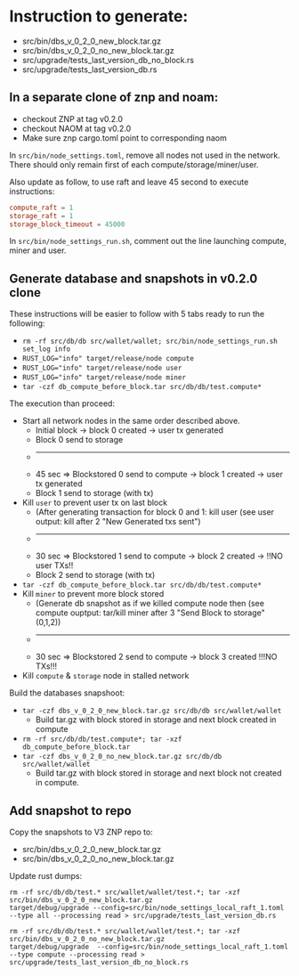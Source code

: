 # Instruction to generate:
 * src/bin/dbs_v_0_2_0_new_block.tar.gz
 * src/bin/dbs_v_0_2_0_no_new_block.tar.gz
 * src/upgrade/tests_last_version_db_no_block.rs
 * src/upgrade/tests_last_version_db.rs

## In a separate clone of znp and noam:
 * checkout ZNP at tag v0.2.0
 * checkout NAOM at tag v0.2.0
 * Make sure znp cargo.toml point to corresponding naom

In `src/bin/node_settings.toml`, remove all nodes not used in the network. There should only remain first of each compute/storage/miner/user.

Also update as follow, to use raft and leave 45 second to execute instructions:
```toml
compute_raft = 1
storage_raft = 1
storage_block_timeout = 45000
```

In `src/bin/node_settings_run.sh`, comment out the line launching compute, miner and user.

## Generate database and snapshots in v0.2.0 clone

These instructions will be easier to follow with 5 tabs ready to run the following:
 * `rm -rf src/db/db src/wallet/wallet; src/bin/node_settings_run.sh set_log info`
 * `RUST_LOG="info" target/release/node compute`
 * `RUST_LOG="info" target/release/node user`
 * `RUST_LOG="info" target/release/node miner`
 * `tar -czf db_compute_before_block.tar src/db/db/test.compute*`

The execution than proceed:
 * Start all network nodes in the same order described above.
    * Initial block -> block 0 created -> user tx generated
    * Block 0 send to storage
    * -----
    * 45 sec => Blockstored 0 send to compute -> block 1 created -> user tx generated
    * Block 1 send to storage (with tx)
 * Kill `user` to prevent user tx on last block
    * (After generating transaction for block 0 and 1: kill user (see user output: kill after 2 "New Generated txs sent")
    * -----
    * 30 sec => Blockstored 1 send to compute -> block 2 created -> !!NO user TXs!!
    * Block 2 send to storage (with tx)
 * `tar -czf db_compute_before_block.tar src/db/db/test.compute*`
 * Kill `miner` to prevent more block stored
    * (Generate db snapshot as if we killed compute node then (see compute ouptput: tar/kill miner after 3 "Send Block to storage"  (0,1,2))
    * -----
    * 30 sec => Blockstored 2 send to compute -> block 3 created !!!NO TXs!!!
* Kill `compute` & `storage` node in stalled network

Build the databases snapshoot:
* `tar -czf dbs_v_0_2_0_new_block.tar.gz src/db/db src/wallet/wallet`
    * Build tar.gz with block stored in storage and next block created in compute
* `rm -rf src/db/db/test.compute*; tar -xzf db_compute_before_block.tar`
* `tar -czf dbs_v_0_2_0_no_new_block.tar.gz src/db/db src/wallet/wallet`
    * Build tar.gz with block stored in storage and next block not created in compute.

## Add snapshot to repo

Copy the snapshots to V3 ZNP repo to:
 * src/bin/dbs_v_0_2_0_new_block.tar.gz
 * src/bin/dbs_v_0_2_0_no_new_block.tar.gz

Update rust dumps:

```
rm -rf src/db/db/test.* src/wallet/wallet/test.*; tar -xzf src/bin/dbs_v_0_2_0_new_block.tar.gz 
target/debug/upgrade --config=src/bin/node_settings_local_raft_1.toml --type all --processing read > src/upgrade/tests_last_version_db.rs

rm -rf src/db/db/test.* src/wallet/wallet/test.*; tar -xzf src/bin/dbs_v_0_2_0_no_new_block.tar.gz
target/debug/upgrade  --config=src/bin/node_settings_local_raft_1.toml --type compute --processing read > src/upgrade/tests_last_version_db_no_block.rs
```
